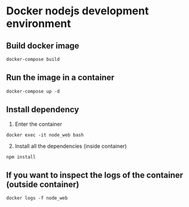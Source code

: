 # Docker nodejs development environment

## Build docker image

```shell
docker-compose build
```

## Run the image in a container

```shell
docker-compose up -d
```

## Install dependency

1. Enter the container

```shell
docker exec -it node_web bash
```

2. Install all the dependencies (inside container)

```shell
npm install
```

## If you want to inspect the logs of the container (outside container)

```shell
docker logs -f node_web
```

